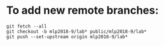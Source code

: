 # To add new remote branches:
```
git fetch --all
git checkout -b mlp2018-9/lab* public/mlp2018-9/lab*
git push --set-upstream origin mlp2018-9/lab*
```
